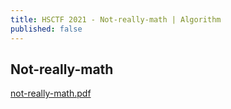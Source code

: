```yaml
---
title: HSCTF 2021 - Not-really-math | Algorithm
published: false
---
```


## [](#header-2)Not-really-math

[not-really-math.pdf](https://github.com/DamoNeer/hacker-blog/files/6667240/not-really-math.pdf)




